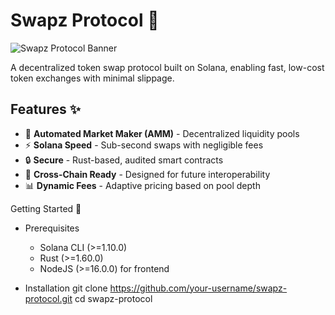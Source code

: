 # Swapz Protocol 🔄

![Swapz Protocol Banner](https://via.placeholder.com/1200x400?text=Swapz+Protocol+-+Decentralized+Token+Swaps+on+Solana)

A decentralized token swap protocol built on Solana, enabling fast, low-cost token exchanges with minimal slippage.

## Features ✨

- 🏦 **Automated Market Maker (AMM)** - Decentralized liquidity pools
- ⚡ **Solana Speed** - Sub-second swaps with negligible fees
- 🔒 **Secure** - Rust-based, audited smart contracts
- 🌉 **Cross-Chain Ready** - Designed for future interoperability
- 📊 **Dynamic Fees** - Adaptive pricing based on pool depth


Getting Started 🚀
* Prerequisites
  - Solana CLI (>=1.10.0)
  - Rust (>=1.60.0)
  - NodeJS (>=16.0.0) for frontend

* Installation
git clone https://github.com/your-username/swapz-protocol.git
cd swapz-protocol
